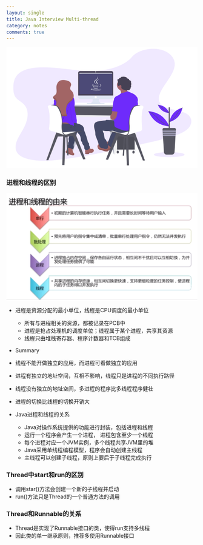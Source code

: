 ```yaml
---
layout: single
title: Java Interview Multi-thread
category: notes
comments: true
---
```


![](../../assets/images/JavaInterview.png)

### 进程和线程的区别

![](../../assets/images/Java_Interview_Multi-thread.png)

- 进程是资源分配的最小单位，线程是CPU调度的最小单位

  - 所有与进程相关的资源，都被记录在PCB中
  - 进程是抢占处理机的调度单位；线程属于某个进程，共享其资源
  - 线程只由堆栈寄存器、程序计数器和TCB组成

- Summary

 - 线程不能开做独立的应用，而进程可看做独立的应用
 - 进程有独立的地址空间，互相不影响，线程只是进程的不同执行路径
 - 线程没有独立的地址空间，多进程的程序比多线程程序健壮
 - 进程的切换比线程的切换开销大

- Java进程和线程的关系

  - Java对操作系统提供的功能进行封装，包括进程和线程
  - 运行一个程序会产生一个进程， 进程包含至少一个线程
  - 每个进程对应一个JVM实例，多个线程共享JVM里的堆
  - Java采用单线程编程模型，程序会自动创建主线程
  - 主线程可以创建子线程，原则上要后于子线程完成执行

### Thread中start和run的区别

  - 调用star()方法会创建一个新的子线程并启动
  - run()方法只是Thread的一个普通方法的调用

### Thread和Runnable的关系

  - Thread是实现了Runnable接口的类，使得run支持多线程
  - 因此类的单一继承原则，推荐多使用Runnable接口
